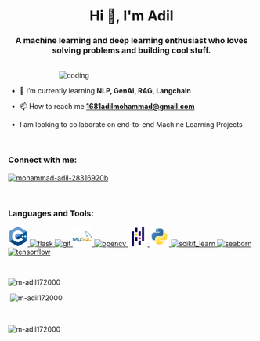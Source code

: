<h1 align="center">Hi 👋, I'm Adil</h1>
<h3 align="center">A machine learning and deep learning enthusiast who loves solving problems and building cool stuff.</h3>
<br>
<img align="right" alt="coding" width="400"		src="https://media1.giphy.com/media/v1.Y2lkPTc5MGI3NjExd21nNXByandqMmFhNXA2Nm1qc3l1OTBjdmZuazIwNTQ5M25neXU0MSZlcD12MV9pbnRlcm5hbF9naWZfYnlfaWQmY3Q9Zw/qgQUggAC3Pfv687qPC/giphy.gif">

<br>

- 🌱 I’m currently learning **NLP, GenAI, RAG, Langchain**

- 📫 How to reach me **1681adilmohammad@gmail.com**
  
- I am looking to collaborate on end-to-end Machine Learning Projects

<br>
<h3 align="left">Connect with me:</h3>
<p align="left">
<a href="https://linkedin.com/in/mohammad-adil-28316920b" target="blank"><img align="center" src="https://raw.githubusercontent.com/rahuldkjain/github-profile-readme-generator/master/src/images/icons/Social/linked-in-alt.svg" alt="mohammad-adil-28316920b" height="30" width="40" /></a>
</p>

<br>
<h3 align="left">Languages and Tools:</h3>
<p align="left"> <a href="https://www.w3schools.com/cpp/" target="_blank" rel="noreferrer"> <img src="https://raw.githubusercontent.com/devicons/devicon/master/icons/cplusplus/cplusplus-original.svg" alt="cplusplus" width="40" height="40"/> </a> <a href="https://flask.palletsprojects.com/" target="_blank" rel="noreferrer"> <img src="https://www.vectorlogo.zone/logos/pocoo_flask/pocoo_flask-icon.svg" alt="flask" width="40" height="40"/> </a> <a href="https://git-scm.com/" target="_blank" rel="noreferrer"> <img src="https://www.vectorlogo.zone/logos/git-scm/git-scm-icon.svg" alt="git" width="40" height="40"/> </a> <a href="https://www.mysql.com/" target="_blank" rel="noreferrer"> <img src="https://raw.githubusercontent.com/devicons/devicon/master/icons/mysql/mysql-original-wordmark.svg" alt="mysql" width="40" height="40"/> </a> <a href="https://opencv.org/" target="_blank" rel="noreferrer"> <img src="https://www.vectorlogo.zone/logos/opencv/opencv-icon.svg" alt="opencv" width="40" height="40"/> </a> <a href="https://pandas.pydata.org/" target="_blank" rel="noreferrer"> <img src="https://raw.githubusercontent.com/devicons/devicon/2ae2a900d2f041da66e950e4d48052658d850630/icons/pandas/pandas-original.svg" alt="pandas" width="40" height="40"/> </a> <a href="https://www.python.org" target="_blank" rel="noreferrer"> <img src="https://raw.githubusercontent.com/devicons/devicon/master/icons/python/python-original.svg" alt="python" width="40" height="40"/> </a> <a href="https://scikit-learn.org/" target="_blank" rel="noreferrer"> <img src="https://upload.wikimedia.org/wikipedia/commons/0/05/Scikit_learn_logo_small.svg" alt="scikit_learn" width="40" height="40"/> </a> <a href="https://seaborn.pydata.org/" target="_blank" rel="noreferrer"> <img src="https://seaborn.pydata.org/_images/logo-mark-lightbg.svg" alt="seaborn" width="40" height="40"/> </a> <a href="https://www.tensorflow.org" target="_blank" rel="noreferrer"> <img src="https://www.vectorlogo.zone/logos/tensorflow/tensorflow-icon.svg" alt="tensorflow" width="40" height="40"/> </a> </p>


<br>
<p><img align="left" src="https://github-readme-stats.vercel.app/api/top-langs?username=m-adil172000&show_icons=true&locale=en&layout=compact" alt="m-adil172000" /></p>

<br>
<p>&nbsp;<img align="center" src="https://github-readme-stats.vercel.app/api?username=m-adil172000&show_icons=true&locale=en" alt="m-adil172000" /></p>

<br>
<p><img align="center" src="https://github-readme-streak-stats.herokuapp.com/?user=m-adil172000&" alt="m-adil172000" /></p>
